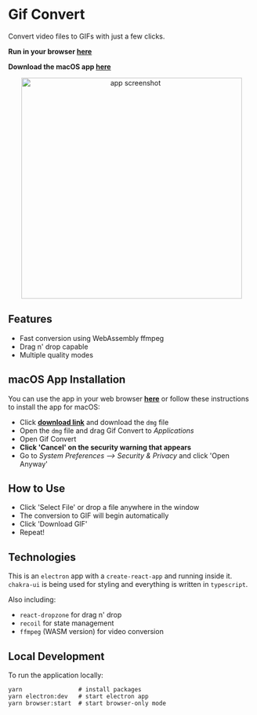 # Gif Convert

Convert video files to GIFs with just a few clicks.

**Run in your browser [here](https://convertgif.netlify.app)**

**Download the macOS app [here](https://github.com/trybick/gifconvert/releases)**

<!-- ADD IMAGE -->
<p align="center">
  <img src="https://user-images.githubusercontent.com/39889198/103387935-7d430b00-4ad4-11eb-844a-47d2262c476b.gif" alt="app screenshot" width="450px">
</p>

## Features

- Fast conversion using WebAssembly ffmpeg
- Drag n' drop capable
- Multiple quality modes

## macOS App Installation

You can use the app in your web browser **[here](https://convertgif.netlify.app)** or follow these instructions to install the app for macOS:

- Click **[download link](https://github.com/trybick/gifconvert/releases)** and download the `dmg` file
- Open the `dmg` file and drag Gif Convert to _Applications_
- Open Gif Convert
- **Click 'Cancel' on the security warning that appears**
- Go to _System Preferences --> Security & Privacy_ and click 'Open Anyway'

## How to Use

- Click 'Select File' or drop a file anywhere in the window
- The conversion to GIF will begin automatically
- Click 'Download GIF'
- Repeat!

## Technologies

This is an `electron` app with a `create-react-app` and running inside it. `chakra-ui` is being used for styling and everything is written in `typescript`.

Also including:

- `react-dropzone` for drag n' drop
- `recoil` for state management
- `ffmpeg` (WASM version) for video conversion

## Local Development

To run the application locally:

```terminal
yarn                # install packages
yarn electron:dev   # start electron app
yarn browser:start  # start browser-only mode
```
